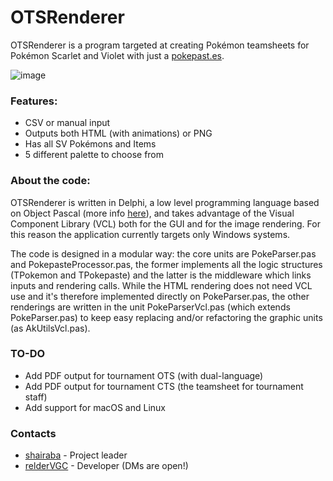 # OTSRenderer

OTSRenderer is a program targeted at creating Pokémon teamsheets for Pokémon Scarlet and Violet with just a [pokepast.es](http://pokepast.es).

![image](https://i.imgur.com/3JUKNtL.png)

### Features:
- CSV or manual input
- Outputs both HTML (with animations) or PNG
- Has all SV Pokémons and Items
- 5 different palette to choose from

### About the code:
OTSRenderer is written in Delphi, a low level programming language based on Object Pascal (more info [here](https://www.embarcadero.com/products/delphi)), and takes advantage of the Visual Component Library (VCL) both for the GUI and for the image rendering. For this reason the application currently targets only Windows systems.

The code is designed in a modular way: the core units are PokeParser.pas and PokepasteProcessor.pas, the former implements all the logic structures (TPokemon and TPokepaste) and the latter is the middleware which links inputs and rendering calls.
While the HTML rendering does not need VCL use and it's therefore implemented directly on PokeParser.pas, the other renderings are written in the unit PokeParserVcl.pas (which extends PokeParser.pas) to keep easy replacing and/or refactoring the graphic units (as AkUtilsVcl.pas).

### TO-DO
- Add PDF output for tournament OTS (with dual-language)
- Add PDF output for tournament CTS (the teamsheet for tournament staff)
- Add support for macOS and Linux

### Contacts
- [shairaba](https://twitter.com/shairaba) - Project leader
- [relderVGC](https://twitter.com/reldervgc) - Developer (DMs are open!)